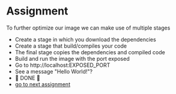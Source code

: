 # Assignment

To further optimize our image we can make use of multiple stages

- Create a stage in which you download the dependencies
- Create a stage that build/compiles your code
- The final stage copies the dependencies and compiled code
- Build and run the image with the port exposed
- Go to http://localhost:EXPOSED_PORT
- See a message "Hello World!"?
- 🎉 DONE 🎉 
- [go to next assignment](../6.%20Final%20image/README.md)
